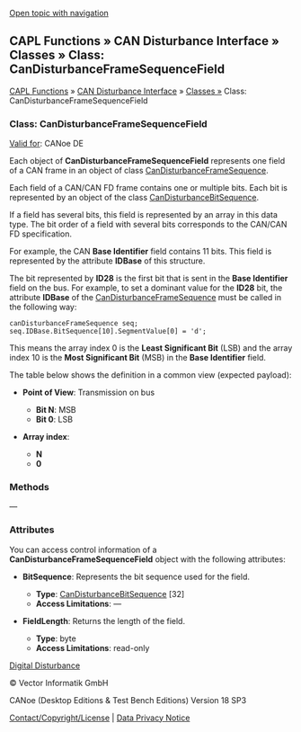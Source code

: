 [Open topic with navigation](../../../../../CANoeDEFamily.htm#Topics/CAPLFunctions/CANDisturbance/Classes/CAPLfunctionCanDisturbanceFrameSequenceField.md)

## CAPL Functions » CAN Disturbance Interface » Classes » Class: CanDisturbanceFrameSequenceField

[CAPL Functions](../../CAPLfunctions.md) » [CAN Disturbance Interface](../CAPLfunctionsCANDisturbanceOverview.md) » [Classes »](../CAPLfunctionsClassesOverview.md) Class: CanDisturbanceFrameSequenceField

### Class: CanDisturbanceFrameSequenceField

[Valid for](../../../Shared/FeatureAvailability.md):  CANoe DE

Each object of **CanDisturbanceFrameSequenceField** represents one field of a CAN frame in an object of class [CanDisturbanceFrameSequence](CAPLfunctionCanDisturbanceFrameSequence.md).

Each field of a CAN/CAN FD frame contains one or multiple bits. Each bit is represented by an object of the class [CanDisturbanceBitSequence](CAPLfunctionCanDisturbanceBitSequence.md).

If a field has several bits, this field is represented by an array in this data type. The bit order of a field with several bits corresponds to the CAN/CAN FD specification.

For example, the CAN **Base Identifier** field contains 11 bits. This field is represented by the attribute **IDBase** of this structure.

The bit represented by **ID28** is the first bit that is sent in the **Base Identifier** field on the bus. For example, to set a dominant value for the **ID28** bit, the attribute **IDBase** of the [CanDisturbanceFrameSequence](CAPLfunctionCanDisturbanceFrameSequence.md) must be called in the following way:

```plaintext
canDisturbanceFrameSequence seq;
seq.IDBase.BitSequence[10].SegmentValue[0] = 'd';
```

This means the array index 0 is the **Least Significant Bit** (LSB) and the array index 10 is the **Most Significant Bit** (MSB) in the **Base Identifier** field.

The table below shows the definition in a common view (expected payload):

- **Point of View**: Transmission on bus
  - **Bit N**: MSB
  - **Bit 0**: LSB

- **Array index**: 
  - **N**
  - **0**

### Methods

—

### Attributes

You can access control information of a **CanDisturbanceFrameSequenceField** object with the following attributes:

- **BitSequence**: Represents the bit sequence used for the field.
  - **Type**: [CanDisturbanceBitSequence](CAPLfunctionCanDisturbanceBitSequence.md) [32]
  - **Access Limitations**: —

- **FieldLength**: Returns the length of the field.
  - **Type**: byte
  - **Access Limitations**: read-only

[Digital Disturbance](../../../CANoeCANalyzer/Interfaces/CANDisturbance/DigitalDisturbance.md)

© Vector Informatik GmbH

CANoe (Desktop Editions & Test Bench Editions) Version 18 SP3

[Contact/Copyright/License](../../../Shared/ContactCopyrightLicense.md) | [Data Privacy Notice](https://www.vector.com/int/en/company/get-info/privacy-policy/)
